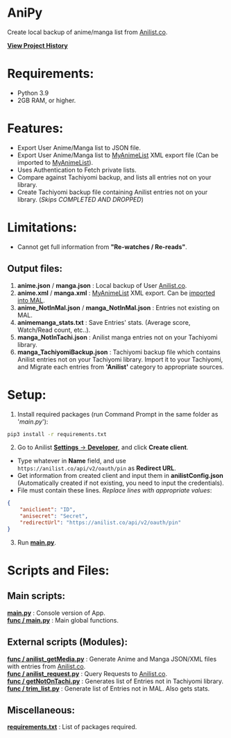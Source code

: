 # AniPy

Create local backup of anime/manga list from [Anilist.co](https://anilist.co/).

[**View Project History**](doc/VERSION.md) <br>

# Requirements:
- Python 3.9
- 2GB RAM, or higher.

# Features:
- Export User Anime/Manga list to JSON file.
- Export User Anime/Manga list to [MyAnimeList](https://myanimelist.net/) XML export file (Can be imported to [MyAnimeList](https://myanimelist.net/import.php)).
- Uses Authentication to Fetch private lists.
- Compare against Tachiyomi backup, and lists all entries not on your library.
- Create Tachiyomi backup file containing Anilist entries not on your library. (*Skips COMPLETED AND DROPPED*)

# Limitations:
- Cannot get full information from **"Re-watches / Re-reads"**.

## Output files:
1. **anime.json** / **manga.json** :   Local backup of User [Anilist.co](https://anilist.co/).
2. **anime.xml** / **manga.xml**   :   [MyAnimeList](https://myanimelist.net/) XML export. Can be [imported into MAL](https://myanimelist.net/import.php).  
3. **anime_NotInMal.json** / **manga_NotInMal.json**  : Entries not existing on MAL.
4. **animemanga_stats.txt** : Save Entries' stats. (Average score, Watch/Read count, etc..).
5. **manga_NotInTachi.json** : Anilist manga entries not on your Tachiyomi library.
6. **manga_TachiyomiBackup.json** : Tachiyomi backup file which contains Anilist entries not on your Tachiyomi library. Import it to your Tachiyomi, and Migrate each entries from **'Anilist'** category to appropriate sources.

# Setup:
1. Install required packages (run Command Prompt in the same folder as '*main.py*'): <br>
  ```cmd
  pip3 install -r requirements.txt
  ```
2. Go to Anilist [**Settings** -> **Developer**](https://anilist.co/settings/developer), and click **Create client**.
  - Type whatever in **Name** field, and use ``https://anilist.co/api/v2/oauth/pin`` as **Redirect URL**.
  - Get information from created client and input them in **anilistConfig.json** (Automatically created if not existing, you need to input the credentials).
  - File must contain these lines. *Replace lines with appropriate values*:
```json
{
    "aniclient": "ID",
    "anisecret": "Secret",
    "redirectUrl": "https://anilist.co/api/v2/oauth/pin"
}
```
3. Run **[main.py](main.py)**.

# Scripts and Files:
## Main scripts:
**[main.py](main.py)** : Console version of App. <br>
**[func / main.py](func/main.py)**    : Main global functions. <br>

## External scripts (Modules):
**[func / anilist_getMedia.py](func/anilist_getMedia.py)** : Generate Anime and Manga JSON/XML files with entries from [Anilist.co](https://anilist.co/). <br>
**[func / anilist_request.py](func/anilist_request.py)** : Query Requests to [Anilist.co](https://anilist.co/). <br>
**[func / getNotOnTachi.py](func/getNotOnTachi.py)** : Generates list of Entries not in Tachiyomi library. <br>
**[func / trim_list.py](func/trim_list.py)** : Generate list of Entries not in MAL. Also gets stats. <br>

## Miscellaneous:
**[requirements.txt](requirements.txt)**    : List of packages required. <br>
